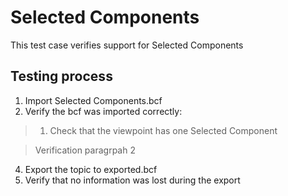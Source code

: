 # Selected Components

This test case verifies support for Selected Components

## Testing process

1. Import Selected Components.bcf
2. Verify the bcf was imported correctly:

> 1. Check that the viewpoint has one Selected Component

> 
> Verification paragrpah 2 

4. Export the topic to exported.bcf
5. Verify that no information was lost during the export